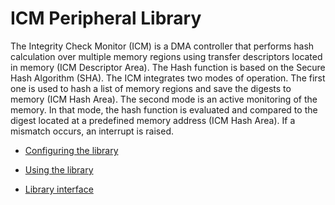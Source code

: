 # ICM Peripheral Library

The Integrity Check Monitor (ICM) is a DMA controller that performs hash calculation over multiple memory regions using transfer descriptors located in memory (ICM Descriptor Area). The Hash function is based on the Secure Hash Algorithm (SHA). The ICM integrates two modes of operation. The first one is used to hash a list of memory regions and save the digests to memory (ICM Hash Area). The second mode is an active monitoring of the memory. In that mode, the hash function is evaluated and compared to the digest located at a predefined memory
address (ICM Hash Area). If a mismatch occurs, an interrupt is raised.

* [Configuring the library](help.md/##-Configuring-the-library)

* [Using the library](help.md/##-Using-the-library)

* [Library interface](interface.md)
